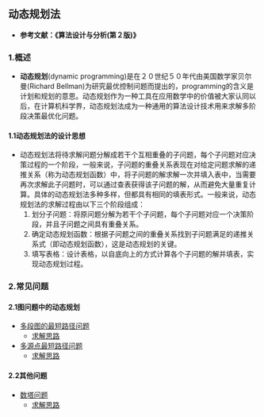 ## 动态规划法

- **参考文献：《算法设计与分析(第２版)》**

### 1.概述

- **动态规划**(dynamic programming)是在２０世纪５０年代由美国数学家贝尔曼(Richard Bellman)为研究最优控制问题而提出的，programming的含义是计划和规划的意思。动态规划作为一种工具在应用数学中的价值被大家认同以后，在计算机科学界，动态规划法成为一种通用的算法设计技术用来求解多阶段决策最优化问题。

#### 1.1动态规划法的设计思想

- 动态规划法将待求解问题分解成若干个互相重叠的子问题，每个子问题对应决策过程的一个阶段，一般来说，子问题的重叠关系表现在对给定问题求解的递推关系（称为动态规划函数）中，将子问题的解求解一次并填入表中，当需要再次求解此子问题时，可以通过查表获得该子问题的解，从而避免大量重复计算。具体的动态规划法多种多样，但都具有相同的填表形式。一般来说，动态规划法的求解过程由以下三个阶段组成：
  1. 划分子问题：将原问题分解为若干个子问题，每个子问题对应一个决策阶段，并且子问题之间具有重叠关系。
  2. 确定动态规划函数：根据子问题之间的重叠关系找到子问题满足的递推关系式（即动态规划函数），这是动态规划的关键。
  3. 填写表格：设计表格，以自底向上的方式计算各个子问题的解并填表，实现动态规划过程。

### 2.常见问题

#### 2.1图问题中的动态规划

- [多段图的最短路径问题](https://github.com/Mr-Joke/Algorithm/blob/master/Dynamic/src/MSGSPP.java)
  - [求解思路](https://github.com/Mr-Joke/Algorithm/blob/master/Dynamic/docs/MSGSPP.md)
- [多源点最短路径问题](https://github.com/Mr-Joke/Algorithm/blob/master/Dynamic/src/Floyd.java)
  - [求解思路](https://github.com/Mr-Joke/Algorithm/blob/master/Dynamic/docs/Floyd.md)

#### 2.2其他问题

- [数塔问题](https://github.com/Mr-Joke/Algorithm/blob/master/Dynamic/src/DataTower.java)
  - [求解思路](https://github.com/Mr-Joke/Algorithm/blob/master/Dynamic/docs/DataTower.md)
